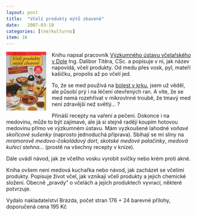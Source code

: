 ```yaml
---
layout: post
title:  "Včelí produkty mýtů zbavené"
date:   2007-03-18
categories: [(ne)kulturno]
item: 16
---
```

<a href="/assets/20070318-bee.jpg"><img src="/assets/20070318-bee_thumb.jpg" align="left" style="margin: 0px 15px 15px 0px"></a>Knihu napsal 
pracovník [Výzkumného ústavu včelařského v Dole](http://www.beedol.cz/beedolcz.html) Ing. Dalibor Titěra, CSc. a popisuje v ní, jak název napovídá, včelí produkty. Od medu přes vosk, pyl, mateří kašičku, propolis až po včelí jed.

To, že se med používá na [bolest v krku](/item/14), jsem už věděl, ale působí prý i na léčení otevřených ran. A víte, že se med nemá rozehřívat v mikrovlnné troubě, že tmavý med není zdravější než světlý... ?
<!--more-->

Přináší recepty na vaření a pečení. Dokonce i na medovinu, může to být zajímavé, ale já si stejně raději koupím hotovou medovinu přímo ve 
výzkumném ústavu. Mám vyzkoušené lahodné _voňavé skořicové sušenky_ (naprosto jednoduchá příprava). Sbíhají se mi sliny na _mramorově 
medovo-čokoládový dort_, _skotské medové palačinky_, _medová kuřecí stehna_... (prostě na všechny recepty v knize).

Dále uvádí návod, jak ze včelího vosku vyrobit svíčky nebo krém proti akné.

Kniha ovšem není medová kuchařka nebo návod, jak zacházet se včelími produkty. Popisuje život včel, jak vznikají včelí produkty a jejich 
chemické složení. Obecně „pravdy“ o včelách a jejich produktech vyvrací, některé potvrzuje.

Vydalo nakladatelství Brázda, počet stran 176 + 24 barevné přílohy, doporučená cena 195 Kč
